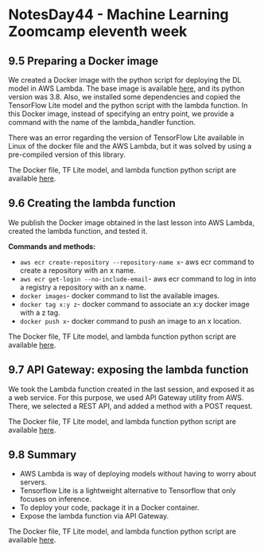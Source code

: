 # NotesDay44 - Machine Learning Zoomcamp eleventh week

## 9.5 Preparing a Docker image

We created a Docker image with the python script for deploying the DL model in AWS Lambda. The base image is available [here](https://gallery.ecr.aws/lambda/python), and its python version was 3.8. Also, we installed some dependencies and copied the TensorFlow Lite model and the python script with the lambda function. In this Docker image, instead of specifying an entry point, we provide a command with the name of the lambda_handler function.

There was an error regarding the version of TensorFlow Lite available in Linux of the docker file and the AWS Lambda, but it was solved by using a pre-compiled version of this library.

The Docker file, TF Lite model, and lambda function python script are available [here](https://github.com/alexeygrigorev/mlbookcamp-code/tree/master/course-zoomcamp/09-serverless/code).

## 9.6 Creating the lambda function

We publish the Docker image obtained in the last lesson into AWS Lambda, created the lambda function, and tested it.

**Commands and methods:**

* `aws ecr create-repository --repository-name x`- aws ecr command to create a repository with an x name.
* `aws ecr get-login --no-include-email`- aws ecr command to log in into a registry a repository with an x name.
* `docker images`- docker command to list the available images.
* `docker tag x:y z`- docker command to associate an x:y docker image with a z tag.
* `docker push x`- docker command to push an image to an x location.

The Docker file, TF Lite model, and lambda function python script are available [here](https://github.com/alexeygrigorev/mlbookcamp-code/tree/master/course-zoomcamp/09-serverless/code).

## 9.7 API Gateway: exposing the lambda function

We took the Lambda function created in the last session, and exposed it as a web service. For this purpose, we used API Gateway utility from AWS. There, we selected a REST API, and added a method with a POST request.

The Docker file, TF Lite model, and lambda function python script are available [here](https://github.com/alexeygrigorev/mlbookcamp-code/tree/master/course-zoomcamp/09-serverless/code).

## 9.8 Summary

* AWS Lambda is way of deploying models without having to worry about servers.
* Tensorflow Lite is a lightweight alternative to Tensorflow that only focuses on inference.
* To deploy your code, package it in a Docker container.
* Expose the lambda function via API Gateway.

The Docker file, TF Lite model, and lambda function python script are available [here](https://github.com/alexeygrigorev/mlbookcamp-code/tree/master/course-zoomcamp/09-serverless/code).
